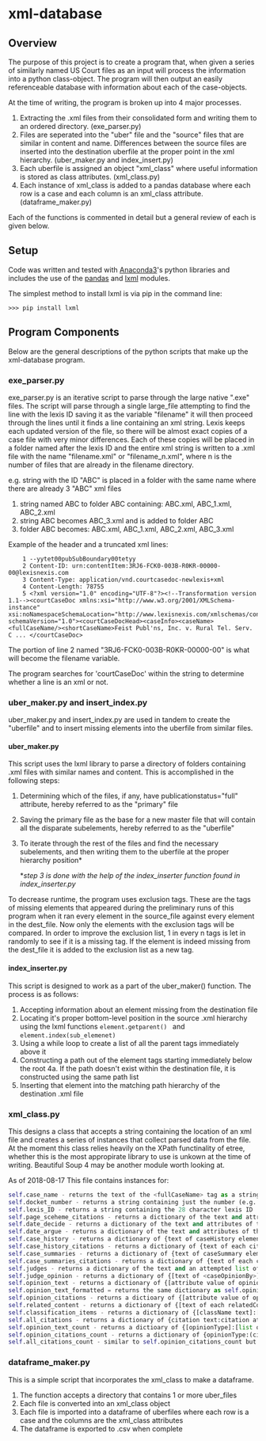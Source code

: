 # xml-database

## Overview

The purpose of this project is to create a program that, when given a series of similarly named US Court files as an input will process the information into a python class-object. The program will then output an easily referenceable database with information about each of the case-objects.

At the time of writing, the program is broken up into 4 major processes.
1. Extracting the .xml files from their consolidated form and writing them to an ordered directory. (exe_parser.py)
2. Files are seperated into the "uber" file and the "source" files that are similar in content and name. Differences between the source files are inserted into the destination uberfile at the proper point in the xml hierarchy. (uber_maker.py and index_insert.py)
3. Each uberfile is assigned an object "xml_class" where useful information is stored as class attributes. (xml_class.py)
4. Each instance of xml_class is added to a pandas database where each row is a case and each column is an xml_class attribute. (dataframe_maker.py)

Each of the functions is commented in detail but a general review of each is given below.

## Setup
Code was written and tested with [Anaconda3](https://conda.io/docs/user-guide/install/download.html)'s python libraries and includes the use of the [pandas](https://pandas.pydata.org/) and [lxml](https://lxml.de/) modules.

The simplest method to install lxml is via pip in the command line:
```
>>> pip install lxml
```
## Program Components
Below are the general descriptions of the python scripts that make up the xml-database program.

### exe_parser.py

exe_parser.py is an iterative script to parse through the large native ".exe" files. The script will parse through a single large_file attempting to find the line with the lexis ID saving it as the variable "filename" it will then proceed through the lines until it finds a line containing an xml string. Lexis keeps each updated version of the file, so there will be almost exact copies of a case file with very minor differences. Each of these copies will be placed in a folder named after the lexis ID and the entire xml string is written to a .xml file with the name "filename.xml" or "filename_n.xml", where n is the number of files that are already in the filename directory.

e.g. string with the ID "ABC" is placed in a folder with the same name where there are already 3 "ABC" xml files

1. string named ABC to folder ABC containing: ABC.xml, ABC_1.xml, ABC_2.xml
2. string ABC becomes ABC_3.xml and is added to folder ABC
3. folder ABC becomes: ABC.xml, ABC_1.xml, ABC_2.xml, ABC_3.xml

Example of the header and a truncated xml lines:

```
	1 --yytet00pubSubBoundary00tetyy
	2 Content-ID: urn:contentItem:3RJ6-FCK0-003B-R0KR-00000-00@lexisnexis.com
	3 Content-Type: application/vnd.courtcasedoc-newlexis+xml
	4 Content-Length: 78755
	5 <?xml version="1.0" encoding="UTF-8"?><!--Transformation version 1.1--><courtCaseDoc xmlns:xsi="http://www.w3.org/2001/XMLSchema-instance" xsi:noNamespaceSchemaLocation="http://www.lexisnexis.com/xmlschemas/content/public/courtcasedoc/1/" schemaVersion="1.0"><courtCaseDocHead><caseInfo><caseName><fullCaseName/><shortCaseName>Feist Publ'ns, Inc. v. Rural Tel. Serv. C ... </courtCaseDoc>
```

The portion of line 2 named "3RJ6-FCK0-003B-R0KR-00000-00" is what will become the filename variable.

The program searches for 'courtCaseDoc' within the string to determine whether a line is an xml or not.
  
### uber_maker.py and insert_index.py
uber_maker.py and insert_index.py are used in tandem to create the "uberfile" and to insert missing elements into the uberfile from similar files.

#### uber_maker.py
This script uses the lxml library to parse a directory of folders containing .xml files with similar names and content.
This is accomplished in the following steps:

1. Determining which of the files, if any, have publicationstatus="full" attribute, hereby referred to as the "primary" file
2. Saving the primary file as the base for a new master file that will contain all the disparate subelements, hereby referred to as the "uberfile"
3. To iterate through the rest of the files and find the necessary subelements, and  then writing them to the uberfile at the proper hierarchy position*

	**step 3 is done with the help of the index_inserter function found in index_inserter.py*

To decrease runtime, the program uses exclusion tags. These are the tags of missing elements that appeared during the preliminary runs of this program when it ran every element in the source_file against every element in the dest_file. Now only the elements with the exclusion tags will be compared. In order to improve the exclusion list, 1 in every n tags is let in randomly to see if it is a missing tag. If the element is indeed missing from the dest_file it is added to the exclusion list as a new tag.

#### index_inserter.py
This script is designed to work as a part of the uber_maker() function. The process is as follows:
1. Accepting information about an element missing from the destination file
2. Locating it's proper bottom-level position in the source .xml hierarchy using the lxml functions ```element.getparent()
``` and ```element.index(sub_elemenet)```
3. Using a while loop to create a list of all the parent tags immediately above it
4. Constructing a path out of the element tags starting immediately below the root
    4a. If the path doesn't exist within the destination file, it is constructed using the same path list
5. Inserting that element into the matching path hierarchy of the destination .xml file

### xml_class.py
This designs a class that accepts a string containing the location of an xml file and creates a series of instances that collect parsed data from the file.
At the moment this class relies heavily on the XPath functinality of etree, whether this is the most appropirate library to use is unkown at the time of writing. Beautiful Soup 4 may be another module worth looking at.

As of 2018-08-17 This file contains instances for:
```python
self.case_name - returns the text of the <fullCaseName> tag as a string
self.docket_number - returns a string containing just the number (e.g. 46-98)
self.lexis_ID - returns a string containing the 28 character lexis ID
self.page_sceheme_citations - returns a dictionary of the text and attributes of the children in the <citations> tag of the <courtCaseHead> root element in the form of {subelement text:subelement attribute}
self.date_decide - returns a dictionary of the text and attributes of the <decisionDate> tag in the form of {element text:element attributes}
self.date_argue - returns a dictionary of the text and attributes of the <argueDate> tag in the form of {element text:element attributes}
self.case_history - returns a dictionary of {text of caseHistory element: {dict of attributes of caseHistory element}}
self.case_history_citations - returns a dictionary of {text of each citation in caseHistory element: {dict of attribute of each citation in caseHistory element}}
self.case_summaries - returns a dictionary of {text of caseSummary element: {dict of attributes of caseSummary element}}
self.case_summaries_citations - returns a dictionary of {text of each citation in caseSummary element: {dict of attribute of each citation in caseSummary element}}
self.judges - returns a dictionary of the text and an attempted list of the <judges> tag in the form of {element text:split of the element text using ","(only works with lists of only judges)}
self.judge_opinion - returns a dictionary of {[text of <caseOpinionBy>]:[attribute value of opinionType in <opinion>]} for every subelement of <caseOpinions>
self.opinion_text - returns a dictionary of {[attribute value of opinionType in <opinion>]:[iterative text of all child elements of the opinion]} for all children in <opinions>
self.opinion_text_formatted = returns the same dictionary as self.opinion_text but inclueds paragraph and anchor breaks
self.opinion_citations - returns a dictioary of {[attribute value of opinionType in <opinion>]:[list of dictioaries {citation text:citation attribute} for all citations of that opinion type]} for all children in <opinions>
self.related_content - returns a dictionary of {[text of each relatedContent item]:{[relateContent item tag]:{relatedContent item attributes}}}
self.classification_items - returns a dictionary of {[className text]:[classCode text]} for each item in classification items
self.all_citations - returns a dictionary of {citation text:citation attribute} for all citations in the .xml
self.opinion_text_count - returns a dictioary of {[opinionType]:[list of ordered pair of word count in that text block]} (e.g. {'majority':[('the', 365),('it', 220),('a', 150)...]}) 
self.opinion_citations_count - returns a dictionary of {opinionType:(citation_attribute,citation attribute count)} for each citation in each opinion type
self.all_citations_count - similar to self.opinion_citations_count but counts for all citations in the entire .xml file
```
### dataframe_maker.py
This is a simple script that incorporates the xml_class to make a dataframe.
1. The function accepts a directory that contains 1 or more uber_files
2. Each file is converted into an xml_class object
3. Each file is imported into a dataframe of uberfiles where each row is a case and the columns are the xml_class attributes
4. The dataframe is exported to .csv when complete
